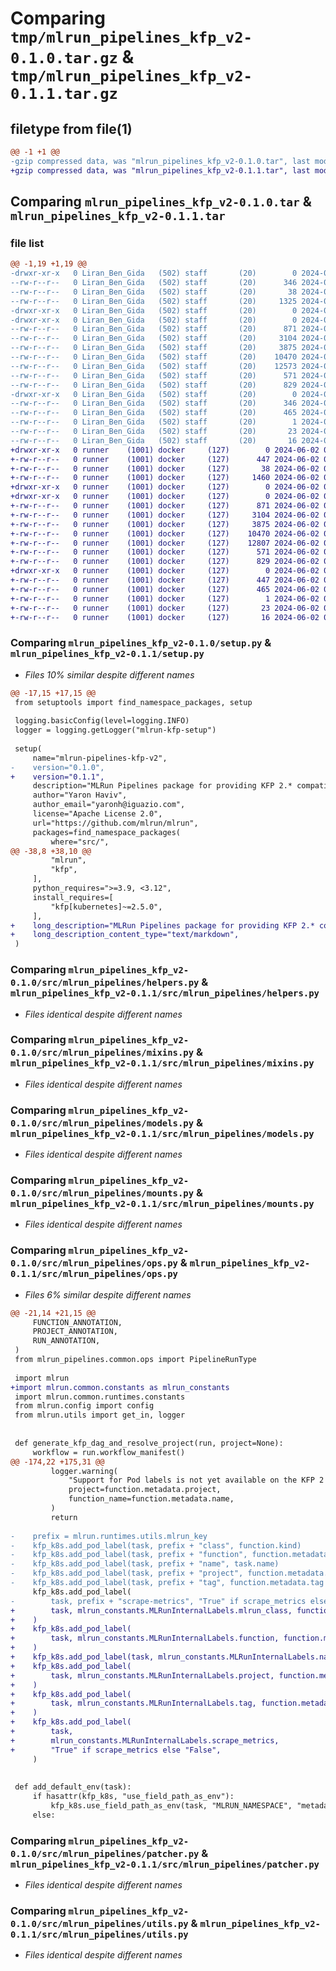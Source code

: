 # Comparing `tmp/mlrun_pipelines_kfp_v2-0.1.0.tar.gz` & `tmp/mlrun_pipelines_kfp_v2-0.1.1.tar.gz`

## filetype from file(1)

```diff
@@ -1 +1 @@
-gzip compressed data, was "mlrun_pipelines_kfp_v2-0.1.0.tar", last modified: Sun May 26 07:49:42 2024, max compression
+gzip compressed data, was "mlrun_pipelines_kfp_v2-0.1.1.tar", last modified: Sun Jun  2 06:29:37 2024, max compression
```

## Comparing `mlrun_pipelines_kfp_v2-0.1.0.tar` & `mlrun_pipelines_kfp_v2-0.1.1.tar`

### file list

```diff
@@ -1,19 +1,19 @@
-drwxr-xr-x   0 Liran_Ben_Gida   (502) staff       (20)        0 2024-05-26 07:49:42.457494 mlrun_pipelines_kfp_v2-0.1.0/
--rw-r--r--   0 Liran_Ben_Gida   (502) staff       (20)      346 2024-05-26 07:49:42.457136 mlrun_pipelines_kfp_v2-0.1.0/PKG-INFO
--rw-r--r--   0 Liran_Ben_Gida   (502) staff       (20)       38 2024-05-26 07:49:42.457559 mlrun_pipelines_kfp_v2-0.1.0/setup.cfg
--rw-r--r--   0 Liran_Ben_Gida   (502) staff       (20)     1325 2024-05-26 07:48:53.000000 mlrun_pipelines_kfp_v2-0.1.0/setup.py
-drwxr-xr-x   0 Liran_Ben_Gida   (502) staff       (20)        0 2024-05-26 07:49:42.448229 mlrun_pipelines_kfp_v2-0.1.0/src/
-drwxr-xr-x   0 Liran_Ben_Gida   (502) staff       (20)        0 2024-05-26 07:49:42.452005 mlrun_pipelines_kfp_v2-0.1.0/src/mlrun_pipelines/
--rw-r--r--   0 Liran_Ben_Gida   (502) staff       (20)      871 2024-05-26 07:29:53.000000 mlrun_pipelines_kfp_v2-0.1.0/src/mlrun_pipelines/helpers.py
--rw-r--r--   0 Liran_Ben_Gida   (502) staff       (20)     3104 2024-05-26 07:29:53.000000 mlrun_pipelines_kfp_v2-0.1.0/src/mlrun_pipelines/mixins.py
--rw-r--r--   0 Liran_Ben_Gida   (502) staff       (20)     3875 2024-05-26 07:29:59.000000 mlrun_pipelines_kfp_v2-0.1.0/src/mlrun_pipelines/models.py
--rw-r--r--   0 Liran_Ben_Gida   (502) staff       (20)    10470 2024-05-26 07:29:53.000000 mlrun_pipelines_kfp_v2-0.1.0/src/mlrun_pipelines/mounts.py
--rw-r--r--   0 Liran_Ben_Gida   (502) staff       (20)    12573 2024-05-26 07:29:53.000000 mlrun_pipelines_kfp_v2-0.1.0/src/mlrun_pipelines/ops.py
--rw-r--r--   0 Liran_Ben_Gida   (502) staff       (20)      571 2024-05-26 07:29:53.000000 mlrun_pipelines_kfp_v2-0.1.0/src/mlrun_pipelines/patcher.py
--rw-r--r--   0 Liran_Ben_Gida   (502) staff       (20)      829 2024-05-26 07:29:53.000000 mlrun_pipelines_kfp_v2-0.1.0/src/mlrun_pipelines/utils.py
-drwxr-xr-x   0 Liran_Ben_Gida   (502) staff       (20)        0 2024-05-26 07:49:42.456804 mlrun_pipelines_kfp_v2-0.1.0/src/mlrun_pipelines_kfp_v2.egg-info/
--rw-r--r--   0 Liran_Ben_Gida   (502) staff       (20)      346 2024-05-26 07:49:42.000000 mlrun_pipelines_kfp_v2-0.1.0/src/mlrun_pipelines_kfp_v2.egg-info/PKG-INFO
--rw-r--r--   0 Liran_Ben_Gida   (502) staff       (20)      465 2024-05-26 07:49:42.000000 mlrun_pipelines_kfp_v2-0.1.0/src/mlrun_pipelines_kfp_v2.egg-info/SOURCES.txt
--rw-r--r--   0 Liran_Ben_Gida   (502) staff       (20)        1 2024-05-26 07:49:42.000000 mlrun_pipelines_kfp_v2-0.1.0/src/mlrun_pipelines_kfp_v2.egg-info/dependency_links.txt
--rw-r--r--   0 Liran_Ben_Gida   (502) staff       (20)       23 2024-05-26 07:49:42.000000 mlrun_pipelines_kfp_v2-0.1.0/src/mlrun_pipelines_kfp_v2.egg-info/requires.txt
--rw-r--r--   0 Liran_Ben_Gida   (502) staff       (20)       16 2024-05-26 07:49:42.000000 mlrun_pipelines_kfp_v2-0.1.0/src/mlrun_pipelines_kfp_v2.egg-info/top_level.txt
+drwxr-xr-x   0 runner    (1001) docker     (127)        0 2024-06-02 06:29:37.857076 mlrun_pipelines_kfp_v2-0.1.1/
+-rw-r--r--   0 runner    (1001) docker     (127)      447 2024-06-02 06:29:37.857076 mlrun_pipelines_kfp_v2-0.1.1/PKG-INFO
+-rw-r--r--   0 runner    (1001) docker     (127)       38 2024-06-02 06:29:37.857076 mlrun_pipelines_kfp_v2-0.1.1/setup.cfg
+-rw-r--r--   0 runner    (1001) docker     (127)     1460 2024-06-02 06:29:28.000000 mlrun_pipelines_kfp_v2-0.1.1/setup.py
+drwxr-xr-x   0 runner    (1001) docker     (127)        0 2024-06-02 06:29:37.857076 mlrun_pipelines_kfp_v2-0.1.1/src/
+drwxr-xr-x   0 runner    (1001) docker     (127)        0 2024-06-02 06:29:37.857076 mlrun_pipelines_kfp_v2-0.1.1/src/mlrun_pipelines/
+-rw-r--r--   0 runner    (1001) docker     (127)      871 2024-06-02 06:29:28.000000 mlrun_pipelines_kfp_v2-0.1.1/src/mlrun_pipelines/helpers.py
+-rw-r--r--   0 runner    (1001) docker     (127)     3104 2024-06-02 06:29:28.000000 mlrun_pipelines_kfp_v2-0.1.1/src/mlrun_pipelines/mixins.py
+-rw-r--r--   0 runner    (1001) docker     (127)     3875 2024-06-02 06:29:28.000000 mlrun_pipelines_kfp_v2-0.1.1/src/mlrun_pipelines/models.py
+-rw-r--r--   0 runner    (1001) docker     (127)    10470 2024-06-02 06:29:28.000000 mlrun_pipelines_kfp_v2-0.1.1/src/mlrun_pipelines/mounts.py
+-rw-r--r--   0 runner    (1001) docker     (127)    12807 2024-06-02 06:29:28.000000 mlrun_pipelines_kfp_v2-0.1.1/src/mlrun_pipelines/ops.py
+-rw-r--r--   0 runner    (1001) docker     (127)      571 2024-06-02 06:29:28.000000 mlrun_pipelines_kfp_v2-0.1.1/src/mlrun_pipelines/patcher.py
+-rw-r--r--   0 runner    (1001) docker     (127)      829 2024-06-02 06:29:28.000000 mlrun_pipelines_kfp_v2-0.1.1/src/mlrun_pipelines/utils.py
+drwxr-xr-x   0 runner    (1001) docker     (127)        0 2024-06-02 06:29:37.857076 mlrun_pipelines_kfp_v2-0.1.1/src/mlrun_pipelines_kfp_v2.egg-info/
+-rw-r--r--   0 runner    (1001) docker     (127)      447 2024-06-02 06:29:37.000000 mlrun_pipelines_kfp_v2-0.1.1/src/mlrun_pipelines_kfp_v2.egg-info/PKG-INFO
+-rw-r--r--   0 runner    (1001) docker     (127)      465 2024-06-02 06:29:37.000000 mlrun_pipelines_kfp_v2-0.1.1/src/mlrun_pipelines_kfp_v2.egg-info/SOURCES.txt
+-rw-r--r--   0 runner    (1001) docker     (127)        1 2024-06-02 06:29:37.000000 mlrun_pipelines_kfp_v2-0.1.1/src/mlrun_pipelines_kfp_v2.egg-info/dependency_links.txt
+-rw-r--r--   0 runner    (1001) docker     (127)       23 2024-06-02 06:29:37.000000 mlrun_pipelines_kfp_v2-0.1.1/src/mlrun_pipelines_kfp_v2.egg-info/requires.txt
+-rw-r--r--   0 runner    (1001) docker     (127)       16 2024-06-02 06:29:37.000000 mlrun_pipelines_kfp_v2-0.1.1/src/mlrun_pipelines_kfp_v2.egg-info/top_level.txt
```

### Comparing `mlrun_pipelines_kfp_v2-0.1.0/setup.py` & `mlrun_pipelines_kfp_v2-0.1.1/setup.py`

 * *Files 10% similar despite different names*

```diff
@@ -17,15 +17,15 @@
 from setuptools import find_namespace_packages, setup
 
 logging.basicConfig(level=logging.INFO)
 logger = logging.getLogger("mlrun-kfp-setup")
 
 setup(
     name="mlrun-pipelines-kfp-v2",
-    version="0.1.0",
+    version="0.1.1",
     description="MLRun Pipelines package for providing KFP 2.* compatibility",
     author="Yaron Haviv",
     author_email="yaronh@iguazio.com",
     license="Apache License 2.0",
     url="https://github.com/mlrun/mlrun",
     packages=find_namespace_packages(
         where="src/",
@@ -38,8 +38,10 @@
         "mlrun",
         "kfp",
     ],
     python_requires=">=3.9, <3.12",
     install_requires=[
         "kfp[kubernetes]~=2.5.0",
     ],
+    long_description="MLRun Pipelines package for providing KFP 2.* compatibility",
+    long_description_content_type="text/markdown",
 )
```

### Comparing `mlrun_pipelines_kfp_v2-0.1.0/src/mlrun_pipelines/helpers.py` & `mlrun_pipelines_kfp_v2-0.1.1/src/mlrun_pipelines/helpers.py`

 * *Files identical despite different names*

### Comparing `mlrun_pipelines_kfp_v2-0.1.0/src/mlrun_pipelines/mixins.py` & `mlrun_pipelines_kfp_v2-0.1.1/src/mlrun_pipelines/mixins.py`

 * *Files identical despite different names*

### Comparing `mlrun_pipelines_kfp_v2-0.1.0/src/mlrun_pipelines/models.py` & `mlrun_pipelines_kfp_v2-0.1.1/src/mlrun_pipelines/models.py`

 * *Files identical despite different names*

### Comparing `mlrun_pipelines_kfp_v2-0.1.0/src/mlrun_pipelines/mounts.py` & `mlrun_pipelines_kfp_v2-0.1.1/src/mlrun_pipelines/mounts.py`

 * *Files identical despite different names*

### Comparing `mlrun_pipelines_kfp_v2-0.1.0/src/mlrun_pipelines/ops.py` & `mlrun_pipelines_kfp_v2-0.1.1/src/mlrun_pipelines/ops.py`

 * *Files 6% similar despite different names*

```diff
@@ -21,14 +21,15 @@
     FUNCTION_ANNOTATION,
     PROJECT_ANNOTATION,
     RUN_ANNOTATION,
 )
 from mlrun_pipelines.common.ops import PipelineRunType
 
 import mlrun
+import mlrun.common.constants as mlrun_constants
 import mlrun.common.runtimes.constants
 from mlrun.config import config
 from mlrun.utils import get_in, logger
 
 
 def generate_kfp_dag_and_resolve_project(run, project=None):
     workflow = run.workflow_manifest()
@@ -174,22 +175,31 @@
         logger.warning(
             "Support for Pod labels is not yet available on the KFP 2 engine",
             project=function.metadata.project,
             function_name=function.metadata.name,
         )
         return
 
-    prefix = mlrun.runtimes.utils.mlrun_key
-    kfp_k8s.add_pod_label(task, prefix + "class", function.kind)
-    kfp_k8s.add_pod_label(task, prefix + "function", function.metadata.name)
-    kfp_k8s.add_pod_label(task, prefix + "name", task.name)
-    kfp_k8s.add_pod_label(task, prefix + "project", function.metadata.project)
-    kfp_k8s.add_pod_label(task, prefix + "tag", function.metadata.tag or "latest")
     kfp_k8s.add_pod_label(
-        task, prefix + "scrape-metrics", "True" if scrape_metrics else "False"
+        task, mlrun_constants.MLRunInternalLabels.mlrun_class, function.kind
+    )
+    kfp_k8s.add_pod_label(
+        task, mlrun_constants.MLRunInternalLabels.function, function.metadata.name
+    )
+    kfp_k8s.add_pod_label(task, mlrun_constants.MLRunInternalLabels.name, task.name)
+    kfp_k8s.add_pod_label(
+        task, mlrun_constants.MLRunInternalLabels.project, function.metadata.project
+    )
+    kfp_k8s.add_pod_label(
+        task, mlrun_constants.MLRunInternalLabels.tag, function.metadata.tag or "latest"
+    )
+    kfp_k8s.add_pod_label(
+        task,
+        mlrun_constants.MLRunInternalLabels.scrape_metrics,
+        "True" if scrape_metrics else "False",
     )
 
 
 def add_default_env(task):
     if hasattr(kfp_k8s, "use_field_path_as_env"):
         kfp_k8s.use_field_path_as_env(task, "MLRUN_NAMESPACE", "metadata.namespace")
     else:
```

### Comparing `mlrun_pipelines_kfp_v2-0.1.0/src/mlrun_pipelines/patcher.py` & `mlrun_pipelines_kfp_v2-0.1.1/src/mlrun_pipelines/patcher.py`

 * *Files identical despite different names*

### Comparing `mlrun_pipelines_kfp_v2-0.1.0/src/mlrun_pipelines/utils.py` & `mlrun_pipelines_kfp_v2-0.1.1/src/mlrun_pipelines/utils.py`

 * *Files identical despite different names*


